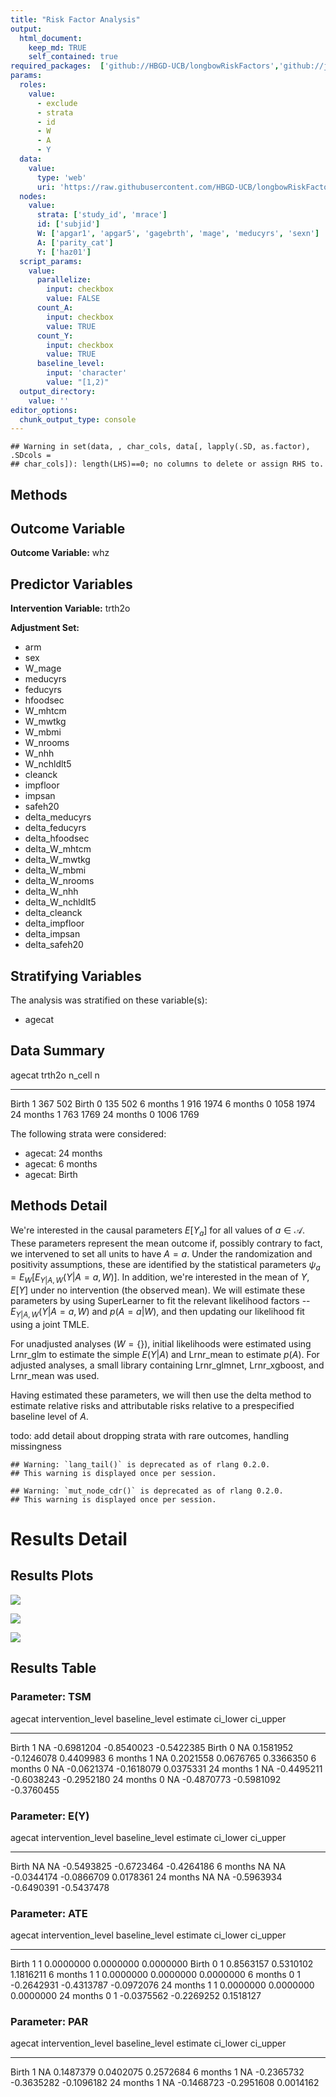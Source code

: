 ```yaml
---
title: "Risk Factor Analysis"
output: 
  html_document:
    keep_md: TRUE
    self_contained: true
required_packages:  ['github://HBGD-UCB/longbowRiskFactors','github://jeremyrcoyle/skimr@vector_types', 'github://tlverse/delayed']
params:
  roles:
    value:
      - exclude
      - strata
      - id
      - W
      - A
      - Y
  data: 
    value: 
      type: 'web'
      uri: 'https://raw.githubusercontent.com/HBGD-UCB/longbowRiskFactors/master/inst/sample_data/birthwt_data.rdata'
  nodes:
    value:
      strata: ['study_id', 'mrace']
      id: ['subjid']
      W: ['apgar1', 'apgar5', 'gagebrth', 'mage', 'meducyrs', 'sexn']
      A: ['parity_cat']
      Y: ['haz01']
  script_params:
    value:
      parallelize:
        input: checkbox
        value: FALSE
      count_A:
        input: checkbox
        value: TRUE
      count_Y:
        input: checkbox
        value: TRUE        
      baseline_level:
        input: 'character'
        value: "[1,2)"
  output_directory:
    value: ''
editor_options: 
  chunk_output_type: console
---
```







```
## Warning in set(data, , char_cols, data[, lapply(.SD, as.factor), .SDcols =
## char_cols]): length(LHS)==0; no columns to delete or assign RHS to.
```

## Methods
## Outcome Variable

**Outcome Variable:** whz

## Predictor Variables

**Intervention Variable:** trth2o

**Adjustment Set:**

* arm
* sex
* W_mage
* meducyrs
* feducyrs
* hfoodsec
* W_mhtcm
* W_mwtkg
* W_mbmi
* W_nrooms
* W_nhh
* W_nchldlt5
* cleanck
* impfloor
* impsan
* safeh20
* delta_meducyrs
* delta_feducyrs
* delta_hfoodsec
* delta_W_mhtcm
* delta_W_mwtkg
* delta_W_mbmi
* delta_W_nrooms
* delta_W_nhh
* delta_W_nchldlt5
* delta_cleanck
* delta_impfloor
* delta_impsan
* delta_safeh20

## Stratifying Variables

The analysis was stratified on these variable(s):

* agecat

## Data Summary

agecat      trth2o    n_cell      n
----------  -------  -------  -----
Birth       1            367    502
Birth       0            135    502
6 months    1            916   1974
6 months    0           1058   1974
24 months   1            763   1769
24 months   0           1006   1769


The following strata were considered:

* agecat: 24 months
* agecat: 6 months
* agecat: Birth



## Methods Detail

We're interested in the causal parameters $E[Y_a]$ for all values of $a \in \mathcal{A}$. These parameters represent the mean outcome if, possibly contrary to fact, we intervened to set all units to have $A=a$. Under the randomization and positivity assumptions, these are identified by the statistical parameters $\psi_a=E_W[E_{Y|A,W}(Y|A=a,W)]$.  In addition, we're interested in the mean of $Y$, $E[Y]$ under no intervention (the observed mean). We will estimate these parameters by using SuperLearner to fit the relevant likelihood factors -- $E_{Y|A,W}(Y|A=a,W)$ and $p(A=a|W)$, and then updating our likelihood fit using a joint TMLE.

For unadjusted analyses ($W=\{\}$), initial likelihoods were estimated using Lrnr_glm to estimate the simple $E(Y|A)$ and Lrnr_mean to estimate $p(A)$. For adjusted analyses, a small library containing Lrnr_glmnet, Lrnr_xgboost, and Lrnr_mean was used.

Having estimated these parameters, we will then use the delta method to estimate relative risks and attributable risks relative to a prespecified baseline level of $A$.

todo: add detail about dropping strata with rare outcomes, handling missingness



```
## Warning: `lang_tail()` is deprecated as of rlang 0.2.0.
## This warning is displayed once per session.
```

```
## Warning: `mut_node_cdr()` is deprecated as of rlang 0.2.0.
## This warning is displayed once per session.
```




# Results Detail

## Results Plots
![](/tmp/44594dc0-08ca-4528-bd80-a3634aa107da/5b797048-9c6f-41f9-a42a-1da3d7dd9cf6/REPORT_files/figure-html/plot_tsm-1.png)<!-- -->



![](/tmp/44594dc0-08ca-4528-bd80-a3634aa107da/5b797048-9c6f-41f9-a42a-1da3d7dd9cf6/REPORT_files/figure-html/plot_ate-1.png)<!-- -->



![](/tmp/44594dc0-08ca-4528-bd80-a3634aa107da/5b797048-9c6f-41f9-a42a-1da3d7dd9cf6/REPORT_files/figure-html/plot_par-1.png)<!-- -->

## Results Table

### Parameter: TSM


agecat      intervention_level   baseline_level      estimate     ci_lower     ci_upper
----------  -------------------  ---------------  -----------  -----------  -----------
Birth       1                    NA                -0.6981204   -0.8540023   -0.5422385
Birth       0                    NA                 0.1581952   -0.1246078    0.4409983
6 months    1                    NA                 0.2021558    0.0676765    0.3366350
6 months    0                    NA                -0.0621374   -0.1618079    0.0375331
24 months   1                    NA                -0.4495211   -0.6038243   -0.2952180
24 months   0                    NA                -0.4870773   -0.5981092   -0.3760455


### Parameter: E(Y)


agecat      intervention_level   baseline_level      estimate     ci_lower     ci_upper
----------  -------------------  ---------------  -----------  -----------  -----------
Birth       NA                   NA                -0.5493825   -0.6723464   -0.4264186
6 months    NA                   NA                -0.0344174   -0.0866709    0.0178361
24 months   NA                   NA                -0.5963934   -0.6490391   -0.5437478


### Parameter: ATE


agecat      intervention_level   baseline_level      estimate     ci_lower     ci_upper
----------  -------------------  ---------------  -----------  -----------  -----------
Birth       1                    1                  0.0000000    0.0000000    0.0000000
Birth       0                    1                  0.8563157    0.5310102    1.1816211
6 months    1                    1                  0.0000000    0.0000000    0.0000000
6 months    0                    1                 -0.2642931   -0.4313787   -0.0972076
24 months   1                    1                  0.0000000    0.0000000    0.0000000
24 months   0                    1                 -0.0375562   -0.2269252    0.1518127


### Parameter: PAR


agecat      intervention_level   baseline_level      estimate     ci_lower     ci_upper
----------  -------------------  ---------------  -----------  -----------  -----------
Birth       1                    NA                 0.1487379    0.0402075    0.2572684
6 months    1                    NA                -0.2365732   -0.3635282   -0.1096182
24 months   1                    NA                -0.1468723   -0.2951608    0.0014162
